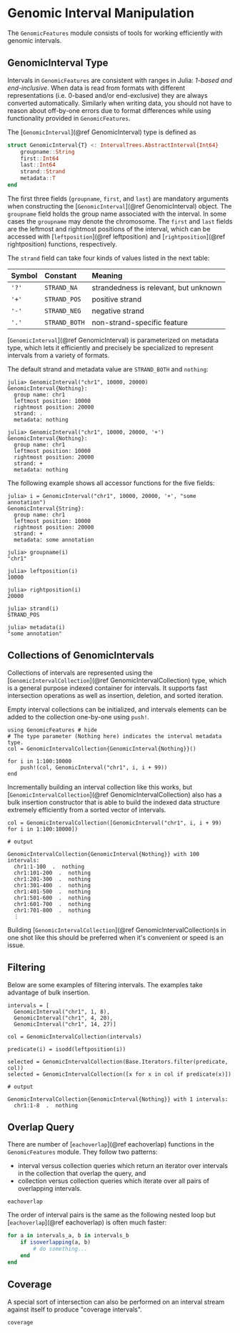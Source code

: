 # Genomic Interval Manipulation

The `GenomicFeatures` module consists of tools for working efficiently with genomic intervals.

## GenomicInterval Type

Intervals in `GenomicFeatures` are consistent with ranges in Julia: *1-based and end-inclusive*.
When data is read from formats with different representations (i.e. 0-based and/or end-exclusive) they are always converted automatically.
Similarly when writing data, you should not have to reason about off-by-one errors due to format differences while using functionality provided in `GenomicFeatures`.

The [`GenomicInterval`](@ref GenomicInterval) type is defined as
```julia
struct GenomicInterval{T} <: IntervalTrees.AbstractInterval{Int64}
    groupname::String
    first::Int64
    last::Int64
    strand::Strand
    metadata::T
end
```

The first three fields (`groupname`, `first`, and `last`) are mandatory arguments when constructing the [`GenomicInterval`](@ref GenomicInterval) object.
The `groupname` field holds the group name associated with the interval.
In some cases the `groupname` may denote the chromosome.
The `first` and `last` fields are the leftmost and rightmost positions of the interval, which can be accessed with [`leftposition`](@ref leftposition) and [`rightposition`](@ref rightposition) functions, respectively.

The `strand` field can take four kinds of values listed in the next table:

| Symbol | Constant      | Meaning                           |
| :----- | :------------ | :-------------------------------- |
| `'?'`  | `STRAND_NA`   | strandedness is relevant, but unknown |
| `'+'`  | `STRAND_POS`  | positive strand                   |
| `'-'`  | `STRAND_NEG`  | negative strand                   |
| `'.'`  | `STRAND_BOTH` | non-strand-specific feature       |

[`GenomicInterval`](@ref GenomicInterval) is parameterized on metadata type, which lets it efficiently and precisely be specialized to represent intervals from a variety of formats.

The default strand and metadata value are `STRAND_BOTH` and `nothing`:
```jldoctest; setup = :(using GenomicFeatures)
julia> GenomicInterval("chr1", 10000, 20000)
GenomicInterval{Nothing}:
  group name: chr1
  leftmost position: 10000
  rightmost position: 20000
  strand: .
  metadata: nothing

julia> GenomicInterval("chr1", 10000, 20000, '+')
GenomicInterval{Nothing}:
  group name: chr1
  leftmost position: 10000
  rightmost position: 20000
  strand: +
  metadata: nothing
```

The following example shows all accessor functions for the five fields:
```jldoctest; setup = :(using GenomicFeatures)
julia> i = GenomicInterval("chr1", 10000, 20000, '+', "some annotation")
GenomicInterval{String}:
  group name: chr1
  leftmost position: 10000
  rightmost position: 20000
  strand: +
  metadata: some annotation

julia> groupname(i)
"chr1"

julia> leftposition(i)
10000

julia> rightposition(i)
20000

julia> strand(i)
STRAND_POS

julia> metadata(i)
"some annotation"
```


## Collections of GenomicIntervals

Collections of intervals are represented using the [`GenomicIntervalCollection`](@ref GenomicIntervalCollection) type, which is a general purpose indexed container for intervals.
It supports fast intersection operations as well as insertion, deletion, and sorted iteration.

Empty interval collections can be initialized, and intervals elements can be added to the collection one-by-one using `push!`.

```@example
using GenomicFeatures # hide
# The type parameter (Nothing here) indicates the interval metadata type.
col = GenomicIntervalCollection{GenomicInterval{Nothing}}()

for i in 1:100:10000
    push!(col, GenomicInterval("chr1", i, i + 99))
end
```

Incrementally building an interval collection like this works, but [`GenomicIntervalCollection`](@ref GenomicIntervalCollection) also has a bulk insertion constructor that is able to build the indexed data structure extremely efficiently from a sorted vector of intervals.

```jldoctest; setup = :(using GenomicFeatures), output = false
col = GenomicIntervalCollection([GenomicInterval("chr1", i, i + 99) for i in 1:100:10000])

# output

GenomicIntervalCollection{GenomicInterval{Nothing}} with 100 intervals:
  chr1:1-100  .  nothing
  chr1:101-200  .  nothing
  chr1:201-300  .  nothing
  chr1:301-400  .  nothing
  chr1:401-500  .  nothing
  chr1:501-600  .  nothing
  chr1:601-700  .  nothing
  chr1:701-800  .  nothing
  ⋮

```

Building [`GenomicIntervalCollection`](@ref GenomicIntervalCollection)s in one shot like this should be preferred when it's convenient or speed is an issue.

## Filtering

Below are some examples of filtering intervals.
The examples take advantage of bulk insertion.
```jldoctest; setup = :(using GenomicFeatures), output = true
intervals = [
  GenomicInterval("chr1", 1, 8),
  GenomicInterval("chr1", 4, 20),
  GenomicInterval("chr1", 14, 27)]

col = GenomicIntervalCollection(intervals)

predicate(i) = isodd(leftposition(i))

selected = GenomicIntervalCollection(Base.Iterators.filter(predicate, col))
selected = GenomicIntervalCollection([x for x in col if predicate(x)])

# output

GenomicIntervalCollection{GenomicInterval{Nothing}} with 1 intervals:
  chr1:1-8  .  nothing
```

## Overlap Query

There are number of [`eachoverlap`](@ref eachoverlap) functions in the `GenomicFeatures` module.
They follow two patterns:
- interval versus collection queries which return an iterator over intervals in the collection that overlap the query, and
- collection versus collection queries which iterate over all pairs of overlapping intervals.

```@docs
eachoverlap
```

The order of interval pairs is the same as the following nested loop but [`eachoverlap`](@ref eachoverlap) is often much faster:
```julia
for a in intervals_a, b in intervals_b
    if isoverlapping(a, b)
        # do something...
    end
end
```


## Coverage

A special sort of intersection can also be performed on an interval stream against itself to produce "coverage intervals".

```@docs
coverage
```
